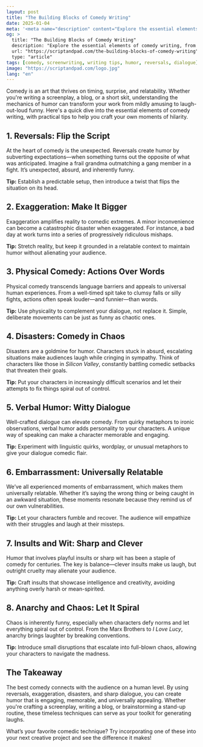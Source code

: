```yaml
---
layout: post
title: "The Building Blocks of Comedy Writing"
date: 2025-01-04
meta: '<meta name="description" content="Explore the essential elements of comedy writing, from reversals to witty dialogue. Learn how to craft engaging humor for your screenplays or creative projects."> <meta name="keywords" content="comedy writing, screenwriting, humor, writing tips, reversals, dialogue, creative projects, comedy techniques">  <meta name="author" content="Screenplay Writer"> <meta name="robots" content="index, follow"> <link rel="canonical" href="https://scriptandpad.com/the-building-blocks-of-comedy-writing">'  
og: >
  title: "The Building Blocks of Comedy Writing"
  description: "Explore the essential elements of comedy writing, from reversals to witty dialogue. Learn how to craft engaging humor for your screenplays or creative projects."
  url: "https://scriptandpad.com/the-building-blocks-of-comedy-writing"
  type: "article"
tags: [comedy, screenwriting, writing tips, humor, reversals, dialogue]
image: "https://scriptandpad.com/logo.jpg"
lang: "en"
---
```

<p>Comedy is an art that thrives on timing, surprise, and relatability. Whether you're writing a screenplay, a blog, or a short skit, understanding the mechanics of humor can transform your work from mildly amusing to laugh-out-loud funny. Here's a quick dive into the essential elements of comedy writing, with practical tips to help you craft your own moments of hilarity.</p>

<h2>1. Reversals: Flip the Script</h2>
<p>At the heart of comedy is the unexpected. Reversals create humor by subverting expectations—when something turns out the opposite of what was anticipated. Imagine a frail grandma outmatching a gang member in a fight. It’s unexpected, absurd, and inherently funny.</p>
<p><strong>Tip:</strong> Establish a predictable setup, then introduce a twist that flips the situation on its head.</p>

<h2>2. Exaggeration: Make It Bigger</h2>
<p>Exaggeration amplifies reality to comedic extremes. A minor inconvenience can become a catastrophic disaster when exaggerated. For instance, a bad day at work turns into a series of progressively ridiculous mishaps.</p>
<p><strong>Tip:</strong> Stretch reality, but keep it grounded in a relatable context to maintain humor without alienating your audience.</p>

<h2>3. Physical Comedy: Actions Over Words</h2>
<p>Physical comedy transcends language barriers and appeals to universal human experiences. From a well-timed spit take to clumsy falls or silly fights, actions often speak louder—and funnier—than words.</p>
<p><strong>Tip:</strong> Use physicality to complement your dialogue, not replace it. Simple, deliberate movements can be just as funny as chaotic ones.</p>

<h2>4. Disasters: Comedy in Chaos</h2>
<p>Disasters are a goldmine for humor. Characters stuck in absurd, escalating situations make audiences laugh while cringing in sympathy. Think of characters like those in <em>Silicon Valley</em>, constantly battling comedic setbacks that threaten their goals.</p>
<p><strong>Tip:</strong> Put your characters in increasingly difficult scenarios and let their attempts to fix things spiral out of control.</p>

<h2>5. Verbal Humor: Witty Dialogue</h2>
<p>Well-crafted dialogue can elevate comedy. From quirky metaphors to ironic observations, verbal humor adds personality to your characters. A unique way of speaking can make a character memorable and engaging.</p>
<p><strong>Tip:</strong> Experiment with linguistic quirks, wordplay, or unusual metaphors to give your dialogue comedic flair.</p>

<h2>6. Embarrassment: Universally Relatable</h2>
<p>We’ve all experienced moments of embarrassment, which makes them universally relatable. Whether it’s saying the wrong thing or being caught in an awkward situation, these moments resonate because they remind us of our own vulnerabilities.</p>
<p><strong>Tip:</strong> Let your characters fumble and recover. The audience will empathize with their struggles and laugh at their missteps.</p>

<h2>7. Insults and Wit: Sharp and Clever</h2>
<p>Humor that involves playful insults or sharp wit has been a staple of comedy for centuries. The key is balance—clever insults make us laugh, but outright cruelty may alienate your audience.</p>
<p><strong>Tip:</strong> Craft insults that showcase intelligence and creativity, avoiding anything overly harsh or mean-spirited.</p>

<h2>8. Anarchy and Chaos: Let It Spiral</h2>
<p>Chaos is inherently funny, especially when characters defy norms and let everything spiral out of control. From the Marx Brothers to <em>I Love Lucy</em>, anarchy brings laughter by breaking conventions.</p>
<p><strong>Tip:</strong> Introduce small disruptions that escalate into full-blown chaos, allowing your characters to navigate the madness.</p>

<h2>The Takeaway</h2>
<p>The best comedy connects with the audience on a human level. By using reversals, exaggeration, disasters, and sharp dialogue, you can create humor that is engaging, memorable, and universally appealing. Whether you're crafting a screenplay, writing a blog, or brainstorming a stand-up routine, these timeless techniques can serve as your toolkit for generating laughs.</p>

<p>What’s your favorite comedic technique? Try incorporating one of these into your next creative project and see the difference it makes!</p>
